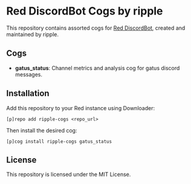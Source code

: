 # Red DiscordBot Cogs by ripple

This repository contains assorted cogs for [Red DiscordBot](https://docs.discord.red/), created and maintained by ripple.

## Cogs

- **gatus_status**: Channel metrics and analysis cog for gatus discord messages.

## Installation

Add this repository to your Red instance using Downloader:

```
[p]repo add ripple-cogs <repo_url>
```
Then install the desired cog:
```
[p]cog install ripple-cogs gatus_status
```

## License

This repository is licensed under the MIT License.
